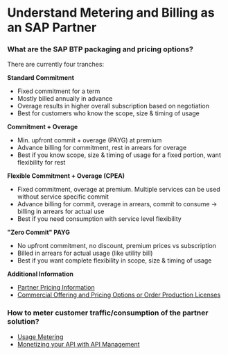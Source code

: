 # Understand Metering and Billing as an SAP Partner

### What are the SAP BTP packaging and pricing options?
There are currently four tranches:

**Standard Commitment**
* Fixed commitment for a term
* Mostly billed annually in advance
* Overage results in higher overall subscription based on negotiation
* Best for customers who know the scope, size & timing of usage

**Commitment + Overage**
* Min. upfront commit + overage (PAYG) at premium
* Advance billing for commitment, rest in arrears for overage
* Best if you know scope, size & timing of usage for a fixed portion, want flexibility for rest

**Flexible Commitment + Overage (CPEA)**
* Fixed commitment, overage at premium. Multiple services can be used without service specific commit
* Advance billing for commit, overage in arrears, commit to consume → billing in arrears for actual use
* Best if you need consumption with service level flexibility 

**"Zero Commit" PAYG**
* No upfront commitment, no discount, premium prices vs subscription
* Billed in arrears for actual usage (like utility bill)
* Best if you want complete flexibility in scope, size & timing of usage

**Additional Information**
* <a href="https://partneredge.sap.com/content/dam/partnerexperience/partnership/sales/pricing/SAP_Pricing_Basics.pdf" target="_blank">Partner Pricing Information</a>
* <a href="https://partneredge.sap.com/en/library/education/partnership/development/e_ep_pricing_licensing_build.html" target="_blank">Commercial Offering and Pricing Options or Order Production Licenses</a>

### How to meter customer traffic/consumption of the partner solution?
* <a href="https://help.sap.com/viewer/7db4dc653edc4597825628ba6d20a2c2/Cloud/en-US/8223619ee0584cb6bf1ddf96e8d96b72.html" target="_blank">Usage Metering</a>
* <a href="https://blogs.sap.com/2017/08/23/data-as-service-monetize-your-api-part-22/" target="_blank">Monetizing your API with API Management</a>

